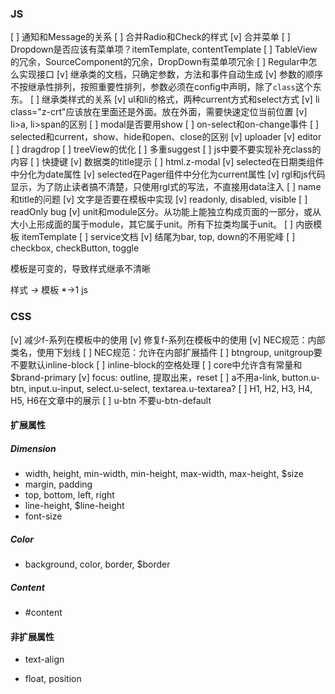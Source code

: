 ### JS

[ ] 通知和Message的关系
[ ] 合并Radio和Check的样式
[v] 合并菜单
[ ] Dropdown是否应该有菜单项？itemTemplate, contentTemplate
[ ] TableView的冗余，SourceComponent的冗余，DropDown有菜单项冗余
[ ] Regular中怎么实现接口
[v] 继承类的文档，只确定参数，方法和事件自动生成
[v] 参数的顺序不按继承性排列，按照重要性排列，参数必须在config中声明，除了`class`这个东东。
[ ] 继承类样式的关系
[v] ul和li的格式，两种current方式和select方式
[v] li class="z-crt"应该放在里面还是外面。放在外面，需要快速定位当前位置
[v] li>a, li>span的区别
[ ] modal是否要用show
[ ] on-select和on-change事件
[ ] selected和current，show、hide和open、close的区别
[v] uploader
[v] editor
[ ] dragdrop
[ ] treeView的优化
[ ] 多重suggest
[ ] js中要不要实现补充class的内容
[ ] 快捷键
[v] 数据类的title提示
[ ] html.z-modal
[v] selected在日期类组件中分化为date属性
[v] selected在Pager组件中分化为current属性
[v] rgl和js代码显示，为了防止读者搞不清楚，只使用rgl式的写法，不直接用data注入
[ ] name和title的问题
[v] 文字是否要在模板中实现
[v] readonly, disabled, visible
[ ] readOnly bug
[v] unit和module区分。从功能上能独立构成页面的一部分，或从大小上形成面的属于module，其它属于unit。所有下拉类均属于unit。
[ ] 内嵌模板 itemTemplate
[ ] service文档
[v] 结尾为bar, top, down的不用驼峰
[ ] checkbox, checkButton, toggle

模板是可变的，导致样式继承不清晰

样式 *->* 模板 *->1 js

### CSS

[v] 减少f-系列在模板中的使用
[v] 修复f-系列在模板中的使用
[v] NEC规范：内部类名，使用下划线
[ ] NEC规范：允许在内部扩展插件
[ ] btngroup, unitgroup要不要默认inline-block
[ ] inline-block的空格处理
[ ] core中允许含有常量和$brand-primary
[v] focus: outline, 提取出来，reset
[ ] a不用a-link, button.u-btn, input.u-input, select.u-select, textarea.u-textarea?
[ ] H1, H2, H3, H4, H5, H6在文章中的展示
[ ] u-btn 不要u-btn-default


#### 扩展属性

##### Dimension

- width, height, min-width, min-height, max-width, max-height, $size
- margin, padding
- top, bottom, left, right
- line-height, $line-height
- font-size

##### Color
- background, color, border, $border

##### Content
- #content

#### 非扩展属性

- text-align

- float, position
